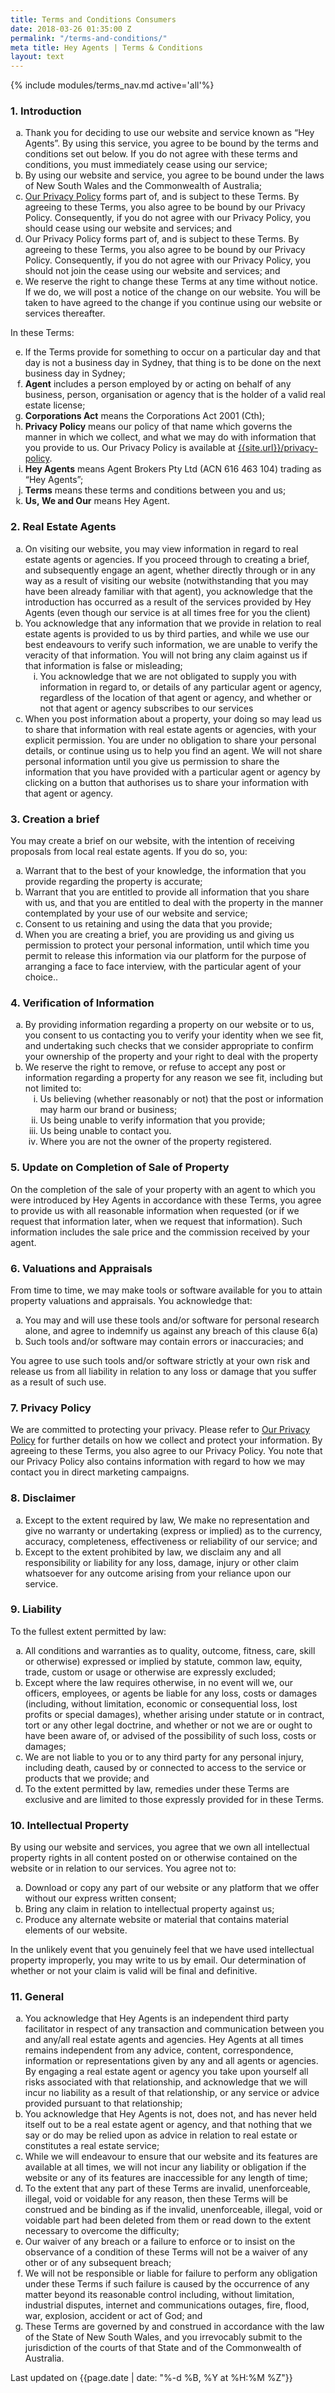 ```yaml
---
title: Terms and Conditions Consumers
date: 2018-03-26 01:35:00 Z
permalink: "/terms-and-conditions/"
meta title: Hey Agents | Terms & Conditions
layout: text
---
```


{% include modules/terms_nav.md active='all'%}
<div class="container py-5">
  <div class="row">
    <div class="col-12 col-lg-8 offset-lg-2">
<h3>1. Introduction</h3>
  <ol type="a">
    <li>Thank you for deciding to use our website and service known as “Hey Agents”. By using this service, you agree to be bound by the terms and conditions set out below. If you do not agree with these terms and conditions, you must immediately cease using our service; </li>
    <li>By using our website and service, you agree to be bound under the laws of New South Wales and the Commonwealth of Australia;</li><li><a href="/privacy-policy">Our Privacy Policy</a> forms part of, and is subject to these Terms. By agreeing to these Terms, you also agree to be bound by our Privacy Policy. Consequently, if you do not agree with our Privacy Policy, you should cease using our website and services; and</li>
    <li>Our Privacy Policy forms part of, and is subject to these Terms. By agreeing to these Terms, you also agree to be bound by our Privacy Policy. Consequently, if you do not agree with our Privacy Policy, you should not join the cease using our website and services; and </li>
    <li>We reserve the right to change these Terms at any time without notice. If we do, we will post a notice of the change on our website. You will be taken to have agreed to the change if you continue using our website or services thereafter.</li>
  </ol>
  <p>In these Terms:</p>
  <ol type="a" start="5">
    <li>If the Terms provide for something to occur on a particular day and that day is not a business day in Sydney, that thing is to be done on the next business day in Sydney;</li>
    <li><strong>Agent</strong> includes a person employed by or acting on behalf of any business, person, organisation or agency that is the holder of a valid real estate license;</li>
    <li><strong>Corporations Act</strong> means the Corporations Act 2001 (Cth);</li>
    <li><strong>Privacy Policy</strong> means our policy of that name which governs the manner in which we collect, and what we may do with information that you provide to us. Our Privacy Policy is available at <a href="/privacy-policy">{{site.url}}/privacy-policy</a>.</li>
    <li><strong>Hey Agents</strong> means Agent Brokers Pty Ltd (ACN 616 463 104) trading as “Hey Agents”;</li>
    <li><strong>Terms</strong> means these terms and conditions between you and us;</li>
    <li><strong>Us, We and Our</strong> means Hey Agent.</li>
  </ol>
<h3>2. Real Estate Agents</h3>
  <ol type="a">
    <li>On visiting our website, you may view information in regard to real estate agents or agencies. If you proceed through to creating a brief, and subsequently engage an agent, whether directly through or in any way as a result of visiting our website (notwithstanding that you may have been already familiar with that agent), you acknowledge that the introduction has occurred as a result of the services provided by Hey Agents (even though our service is at all times free for you the client)</li>
    <li>You acknowledge that any information that we provide in relation to real estate agents is provided to us by third parties, and while we use our best endeavours to verify such information, we are unable to verify the veracity of that information. You will not bring any claim against us if that information is false or misleading; 
    <ol type="i"><li>
    You acknowledge that we are not obligated to supply you with information in regard to, or details of any particular agent or agency, regardless of the location of that agent or agency, and whether or not that agent or agency subscribes to our services
    </li></ol>
    </li>
    <li>When you post information about a property, your doing so may lead us to share that information with real estate agents or agencies, with your explicit permission. You are under no obligation to share your personal details, or continue using us to help you find an agent. We will not share personal information until you give us permission to share the information that you have provided with a particular agent or agency by clicking on a button that authorises us to share your information with that agent or agency.</li>
  </ol>
<h3>3. Creation a brief</h3>
  <p>You may create a brief on our website, with the intention of receiving proposals from local real estate agents. If you do so, you: </p>
  <ol type="a">
    <li>Warrant that to the best of your knowledge, the information that you provide regarding the property is accurate;</li>
    <li>Warrant that you are entitled to provide all information that you share with us, and that you are entitled to deal with the property in the manner contemplated by your use of our website and service;</li>
    <li>Consent to us retaining and using the data that you provide;</li>
    <li>When you are creating a brief, you are providing us and giving us permission to protect your personal information, until which time you permit to release this information via our platform for the purpose of arranging a face to face interview, with the particular agent of your choice..</li>
  </ol>
<h3>4. Verification of Information</h3>
  <ol type="a">
    <li>By providing information regarding a property on our website or to us, you consent to us contacting you to verify your identity when we see fit, and undertaking such checks that we consider appropriate to confirm your ownership of the property and your right to deal with the property</li>
    <li>We reserve the right to remove, or refuse to accept any post or information regarding a property for any reason we see fit, including but not limited to:
      <ol type="i">
        <li>Us believing (whether reasonably or not) that the post or information may harm our brand or business;</li>
        <li>Us being unable to verify information that you provide;</li>
        <li>Us being unable to contact you.</li>
        <li>Where you are not the owner of the property registered.</li>
      </ol>
    </li>
  </ol>
<h3>5. Update on Completion of Sale of Property</h3>
  <p>On the completion of the sale of your property with an agent to which you were introduced by Hey Agents in accordance with these Terms, you agree to provide us with all reasonable information when requested (or if we request that information later, when we request that information).  Such information includes the sale price and the commission received by your agent. </p>
<h3>6. Valuations and Appraisals </h3>
  <p>From time to time, we may make tools or software available for you to attain property valuations and appraisals. You acknowledge that:</p>
  <ol type="a">
    <li>You may and will use these tools and/or software for personal research alone, and agree to indemnify us against any breach of this clause 6(a)</li>
    <li>Such tools and/or software may contain errors or inaccuracies; and </li>
  </ol>
  <p>You agree to use such tools and/or software strictly at your own risk and release us from all liability in relation to any loss or damage that you suffer as a result of such use.</p>
<h3>7. Privacy Policy</h3>
  <p>We are committed to protecting your privacy. Please refer to <a href="/privacy-policy">Our Privacy Policy</a> for further details on how we collect and protect your information. By agreeing to these Terms, you also agree to our Privacy Policy. You note that our Privacy Policy also contains information with regard to how we may contact you in direct marketing campaigns.</p>
<h3>8. Disclaimer</h3>
  <ol type="a">
    <li>Except to the extent required by law, We make no representation and give no warranty or undertaking (express or implied) as to the currency, accuracy, completeness, effectiveness or reliability of our service; and</li>
    <li>Except to the extent prohibited by law, we disclaim any and all responsibility or liability for any loss, damage, injury or other claim whatsoever for any outcome arising from your reliance upon our service.</li>
  </ol>
<h3>9. Liability</h3>
  <p>To the fullest extent permitted by law:</p>
  <ol type="a">
    <li>All conditions and warranties as to quality, outcome, fitness, care, skill or otherwise) expressed or implied by statute, common law, equity, trade, custom or usage or otherwise are expressly excluded;</li>
    <li>Except where the law requires otherwise, in no event will we, our officers, employees, or agents be liable for any loss, costs or damages (including, without limitation, economic or consequential loss, lost profits or special damages), whether arising under statute or in contract, tort or any other legal doctrine, and whether or not we are or ought to have been aware of, or advised of the possibility of such loss, costs or damages;</li>
    <li>We are not liable to you or to any third party for any personal injury, including death, caused by or connected to access to the service or products that we provide; and</li>
    <li>To the extent permitted by law, remedies under these Terms are exclusive and are limited to those expressly provided for in these Terms.</li>
  </ol>
<h3>10. Intellectual Property</h3>
  <p>By using our website and services, you agree that we own all intellectual property rights in all content posted on or otherwise contained on the website or in relation to our services. You agree not to:</p>
  <ol type="a">
    <li>Download or copy any part of our website or any platform that we offer without our express written consent;</li>
    <li>Bring any claim in relation to intellectual property against us;</li>
    <li>Produce any alternate website or material that contains material elements of our website. </li>
  </ol>
  <p>In the unlikely event that you genuinely feel that we have used intellectual property improperly, you may write to us by email. Our determination of whether or not your claim is valid will be final and definitive.</p>
<h3>11. General</h3>
  <ol type="a">
    <li>You acknowledge that Hey Agents is an independent third party facilitator in respect of any transaction and communication between you and any/all real estate agents and agencies.  Hey Agents at all times remains independent from any advice, content, correspondence, information or representations given by any and all agents or agencies.  By engaging a real estate agent or agency you take upon yourself all risks associated with that relationship, and acknowledge that we will incur no liability as a result of that relationship, or any service or advice provided pursuant to that relationship;</li>
    <li>You acknowledge that Hey Agents is not, does not, and has never held itself out to be a real estate agent or agency, and that nothing that we say or do may be relied upon as advice in relation to real estate or constitutes a real estate service;</li>
    <li>While we will endeavour to ensure that our website and its features are available at all times, we will not incur any liability or obligation if the website or any of its features are inaccessible for any length of time;
    </li>
    <li>To the extent that any part of these Terms are invalid, unenforceable, illegal, void or voidable for any reason, then these Terms will be construed and be binding as if the invalid, unenforceable, illegal, void or voidable part had been deleted from them or read down to the extent necessary to overcome the difficulty;</li>
    <li>Our waiver of any breach or a failure to enforce or to insist on the observance of a condition of these Terms will not be a waiver of any other or of any subsequent breach;</li>
    <li>We will not be responsible or liable for failure to perform any obligation under these Terms if such failure is caused by the occurrence of any matter beyond its reasonable control including, without limitation, industrial disputes, internet and communications outages, fire, flood, war, explosion, accident or act of God; and</li>
    <li>These Terms are governed by and construed in accordance with the law of the State of New South Wales, and you irrevocably submit to the jurisdiction of the courts of that State and of the Commonwealth of Australia.</li>
    </ol>
    <p class="text-muted mt-4">Last updated on {{page.date | date: "%-d %B, %Y at %H:%M %Z"}}</p>
    </div>
    </div>
    </div>
